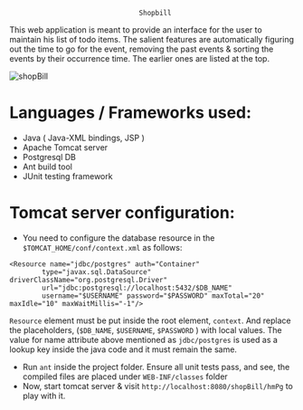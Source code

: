                                     Shopbill
This web application is meant to provide an interface for the user to maintain his list of todo items. The salient features are automatically figuring out the time to go for the event, removing the past events & sorting the events by their occurrence time. The earlier ones are listed at the top.

![shopBill](https://github.com/srvnrsprm/shopBill/assets/90575076/88c1ef43-1999-4b2e-8b9c-9d9e55dab043)

Languages / Frameworks used:
============================
  * Java ( Java-XML bindings, JSP )
  * Apache Tomcat server
  * Postgresql DB
  * Ant build tool
  * JUnit testing framework
   
Tomcat server configuration:
============================
  * You need to configure the database resource in the ```$TOMCAT_HOME/conf/context.xml``` as follows:
  ```
  <Resource name="jdbc/postgres" auth="Container"
          type="javax.sql.DataSource" driverClassName="org.postgresql.Driver"
          url="jdbc:postgresql://localhost:5432/$DB_NAME"
          username="$USERNAME" password="$PASSWORD" maxTotal="20" maxIdle="10" maxWaitMillis="-1"/>
```
```Resource``` element must be put inside the root element, ```context```. And replace the placeholders, (```$DB_NAME```, ```$USERNAME```, ```$PASSWORD``` ) with local values. The value for name attribute above mentioned as ```jdbc/postgres``` is used as a lookup key inside the java code and it must remain the same.
   * Run ```ant``` inside the project folder. Ensure all unit tests pass, and see, the compiled files are placed under ```WEB-INF/classes``` folder
   * Now, start tomcat server & visit ```http://localhost:8080/shopBill/hmPg``` to play with it.
  


